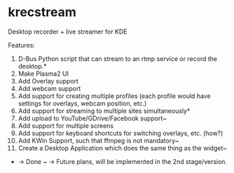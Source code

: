 krecstream
==========

Desktop recorder + live streamer for KDE

Features:

1. D-Bus Python script that can stream to an rtmp service or record the desktop.*
2. Make Plasma2 UI
3. Add Overlay support
4. Add webcam support
5. Add support for creating multiple profiles (each profile would have settings for overlays, webcam position, etc.)
6. Add support for streaming to multiple sites simultaneously*
7. Add upload to YouTube/GDrive/Facebook support~
8. Add support for multiple screens
9. Add support for keyboard shortcuts for switching overlays, etc. (how?)
10. Add KWin Support, such that ffmpeg is not mandatory~
11. Create a Desktop Application which does the same thing as the widget~

* -> Done
~ -> Future plans, will be implemented in the 2nd stage/version.
